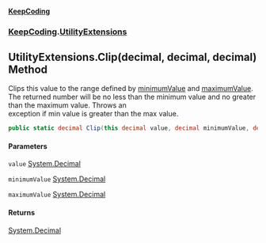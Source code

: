 #### [KeepCoding](index.md 'index')
### [KeepCoding](KeepCoding.md 'KeepCoding').[UtilityExtensions](UtilityExtensions.md 'KeepCoding.UtilityExtensions')
## UtilityExtensions.Clip(decimal, decimal, decimal) Method
Clips this value to the range defined by [minimumValue](UtilityExtensions.Clip.5v0V7fv2Hv00zkJwDO5y6A.md#KeepCoding.UtilityExtensions.Clip(decimal.decimal.decimal).minimumValue 'KeepCoding.UtilityExtensions.Clip(decimal, decimal, decimal).minimumValue') and [maximumValue](UtilityExtensions.Clip.5v0V7fv2Hv00zkJwDO5y6A.md#KeepCoding.UtilityExtensions.Clip(decimal.decimal.decimal).maximumValue 'KeepCoding.UtilityExtensions.Clip(decimal, decimal, decimal).maximumValue').  
The returned number will be no less than the minimum value and no greater than the maximum value. Throws an  
exception if min value is greater than the max value.
```csharp
public static decimal Clip(this decimal value, decimal minimumValue, decimal maximumValue);
```
#### Parameters
<a name='KeepCoding.UtilityExtensions.Clip(decimal.decimal.decimal).value'></a>
`value` [System.Decimal](https://docs.microsoft.com/en-us/dotnet/api/System.Decimal 'System.Decimal')  
  
<a name='KeepCoding.UtilityExtensions.Clip(decimal.decimal.decimal).minimumValue'></a>
`minimumValue` [System.Decimal](https://docs.microsoft.com/en-us/dotnet/api/System.Decimal 'System.Decimal')  
  
<a name='KeepCoding.UtilityExtensions.Clip(decimal.decimal.decimal).maximumValue'></a>
`maximumValue` [System.Decimal](https://docs.microsoft.com/en-us/dotnet/api/System.Decimal 'System.Decimal')  
  
#### Returns
[System.Decimal](https://docs.microsoft.com/en-us/dotnet/api/System.Decimal 'System.Decimal')  
